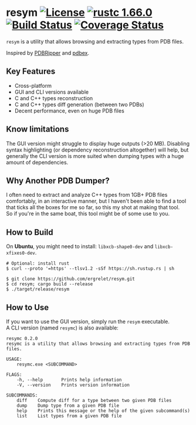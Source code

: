 # resym [![License](https://img.shields.io/badge/license-Apache--2.0_OR_MIT-blue.svg)](https://img.shields.io/badge/license-Apache--2.0_OR_MIT-blue.svg) [![rustc 1.66.0](https://img.shields.io/badge/rust-1.66.0%2B-orange.svg)](https://img.shields.io/badge/rust-1.66.0%2B-orange.svg) [![Build Status](https://github.com/ergrelet/resym/workflows/Tests/badge.svg?branch=master)](https://github.com/ergrelet/resym/actions?query=workflow%3ATests) [![Coverage Status](https://coveralls.io/repos/github/ergrelet/resym/badge.svg?branch=master)](https://coveralls.io/github/ergrelet/resym?branch=master)

`resym` is a utility that allows browsing and extracting types from PDB files.

Inspired by [PDBRipper](https://github.com/horsicq/PDBRipper) and
[pdbex](https://github.com/wbenny/pdbex).

## Key Features

- Cross-platform
- GUI and CLI versions available
- C and C++ types reconstruction
- C and C++ types diff generation (between two PDBs)
- Decent performance, even on huge PDB files

## Know limitations

The GUI version might struggle to display huge outputs (>20 MB). Disabling
syntax highlighting (or dependency reconstruction altogether) will help, but
generally the CLI version is more suited when dumping types with a huge amount
of dependencies.

## Why Another PDB Dumper?

I often need to extract and analyze C++ types from 1GB+ PDB files comfortably,
in an interactive manner, but I haven't been able to find a tool that ticks all
the boxes for me so far, so this my shot at making that tool.  
So if you're in the same boat, this tool might be of some use to you.

## How to Build

On **Ubuntu**, you might need to install: `libxcb-shape0-dev` and `libxcb-xfixes0-dev`.

```
# Optional: install rust
$ curl --proto '=https' --tlsv1.2 -sSf https://sh.rustup.rs | sh

$ git clone https://github.com/ergrelet/resym.git
$ cd resym; cargo build --release
$ ./target/release/resym
```

## How to Use

If you want to use the GUI version, simply run the `resym` executable.  
A CLI version (named `resymc`) is also available:

```
resymc 0.2.0
resymc is a utility that allows browsing and extracting types from PDB files.

USAGE:
    resymc.exe <SUBCOMMAND>

FLAGS:
    -h, --help       Prints help information
    -V, --version    Prints version information

SUBCOMMANDS:
    diff    Compute diff for a type between two given PDB files
    dump    Dump type from a given PDB file
    help    Prints this message or the help of the given subcommand(s)
    list    List types from a given PDB file

```

